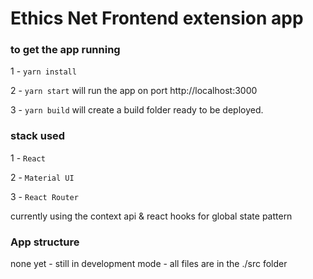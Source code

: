 # Ethics Net Frontend extension app

### to get the app running

1 - `yarn install`

2 - `yarn start` will run the app on port http://localhost:3000

3 - `yarn build` will create a build folder ready to be deployed.


### stack used

1 - `React`

2 - `Material UI`

3 - `React Router`

currently using the context api & react hooks  for global state pattern


### App structure

none yet - still in development mode - all files are in the ./src folder
